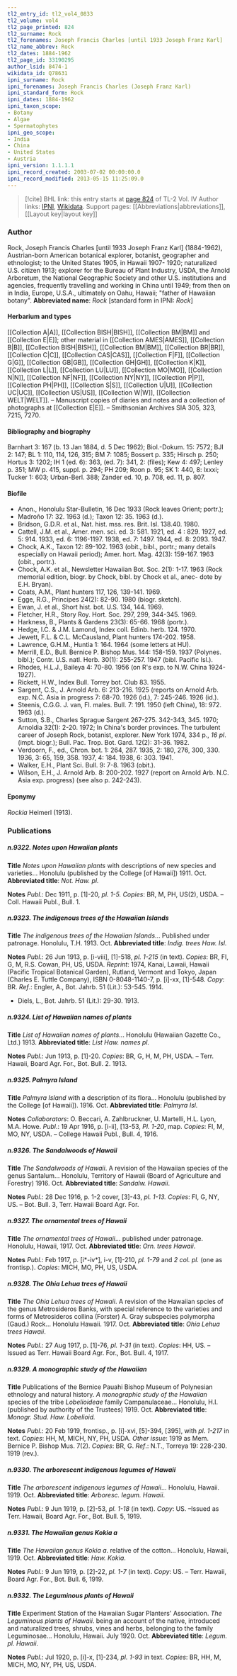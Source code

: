```yaml
---
tl2_entry_id: tl2_vol4_0833
tl2_volume: vol4
tl2_page_printed: 824
tl2_surname: Rock
tl2_forenames: Joseph Francis Charles [until 1933 Joseph Franz Karl]
tl2_name_abbrev: Rock
tl2_dates: 1884-1962
tl2_page_id: 33190295
author_lsid: 8474-1
wikidata_id: Q78631
ipni_surname: Rock
ipni_forenames: Joseph Francis Charles (Joseph Franz Karl)
ipni_standard_form: Rock
ipni_dates: 1884-1962
ipni_taxon_scope: 
- Botany
- Algae
- Spermatophytes
ipni_geo_scope: 
- India
- China
- United States
- Austria
ipni_version: 1.1.1.1
ipni_record_created: 2003-07-02 00:00:00.0
ipni_record_modified: 2013-05-15 11:25:09.0
---
```


> [!cite] BHL link: this entry starts at [page 824](https://www.biodiversitylibrary.org/page/33190295) of TL-2 Vol. IV
> Author links: [IPNI](https://www.ipni.org/a/8474-1), [Wikidata](https://www.wikidata.org/wiki/Q78631). Support pages: [[Abbreviations|abbreviations]], [[Layout key|layout key]]

### Author

Rock, Joseph Francis Charles \[until 1933 Joseph Franz Karl\] (1884-1962), Austrian-born American botanical explorer, botanist, geographer and ethnologist; to the United States 1905, in Hawaii 1907- 1920; naturalized U.S. citizen 1913; explorer for the Bureau of Plant Industry, USDA, the Arnold Arboretum, the National Geographic Society and other U.S. institutions and agencies, frequently travelling and working in China until 1949; from then on in India, Europe, U.S.A., ultimately on Oahu, Hawaii; "father of Hawaiian botany".
**Abbreviated name**: *Rock* \[standard form in IPNI: *Rock*\]

#### Herbarium and types

[[Collection A|A]], [[Collection BISH|BISH]], [[Collection BM|BM]] and [[Collection E|E]]; other material in [[Collection AMES|AMES]], [[Collection B|B]], [[Collection BISH|BISH]], [[Collection BM|BM]], [[Collection BR|BR]], [[Collection C|C]], [[Collection CAS|CAS]], [[Collection F|F]], [[Collection G|G]], [[Collection GB|GB]], [[Collection GH|GH]], [[Collection K|K]], [[Collection L|L]], [[Collection LU|LU]], [[Collection MO|MO]], [[Collection N|N]], [[Collection NF|NF]], [[Collection NY|NY]], [[Collection P|P]], [[Collection PH|PH]], [[Collection S|S]], [[Collection U|U]], [[Collection UC|UC]], [[Collection US|US]], [[Collection W|W]], [[Collection WELT|WELT]]. – Manuscript copies of diaries and notes and a collection of photographs at [[Collection E|E]]. – Smithsonian Archives SIA 305, 323, 7215, 7270.

#### Bibliography and biography

Barnhart 3: 167 (b. 13 Jan 1884, d. 5 Dec 1962); Biol.-Dokum. 15: 7572; BJI 2: 147; BL 1: 110, 114, 126, 315; BM 7: 1085; Bossert p. 335; Hirsch p. 250; Hortus 3: 1202; IH 1 (ed. 6): 363, (ed. 7): 341, 2: (files); Kew 4: 497; Lenley p. 351; MW p. 415, suppl. p. 294; PH 209; Roon p. 95; SK 1: 440, 8: lxxxi; Tucker 1: 603; Urban-Berl. 388; Zander ed. 10, p. 708, ed. 11, p. 807.

#### Biofile

- Anon., Honolulu Star-Bulletin, 16 Dec 1933 (Rock leaves Orient; portr.);
- Madroño 17: 32. 1963 (d.); Taxon 12: 35. 1963 (d.).
- Bridson, G.D.R. et al., Nat. hist. mss. res. Brit. Isl. 138.40. 1980.
- Cattell, J.M. et al., Amer. men. sci. ed. 3: 581. 1921, ed. 4 : 829. 1927, ed. 5: 914. 1933, ed. 6: 1196-1197. 1938, ed. 7: 1497. 1944, ed. 8: 2093. 1947.
- Chock, A.K., Taxon 12: 89-102. 1963 (obit., bibl., portr.; many details especially on Hawaii period); Amer. hort. Mag. 42(3): 159-167. 1963 (obit., portr.).
- Chock, A.K. et al., Newsletter Hawaiian Bot. Soc. 2(1): 1-17. 1963 (Rock memorial edition, biogr. by Chock, bibl. by Chock et al., anec- dote by E.H. Bryan).
- Coats, A.M., Plant hunters 117, 126, 139-141. 1969.
- Egge, R.G., Principes 24(2): 82-90. 1980 (biogr. sketch).
- Ewan, J. et al., Short hist. bot. U.S. 134, 144. 1969.
- Fletcher, H.R., Story Roy. Hort. Soc. 297, 299, 344-345. 1969.
- Harkness, B., Plants & Gardens 23(3): 65-66. 1968 (portr.).
- Hedge, I.C. & J.M. Lamond, Index coll. Edinb. herb. 124. 1970.
- Jewett, F.L. & C.L. McCausland, Plant hunters 174-202. 1958.
- Lawrence, G.H.M., Huntia 1: 164. 1964 (some letters at HU).
- Merrill, E.D., Bull. Bernice P. Bishop Mus. 144: 158-159. 1937 (Polynes. bibl.); Contr. U.S. natl. Herb. 30(1): 255-257. 1947 (bibl. Pacific Isl.).
- Rhodes, H.L.J., Baileya 4: 70-80. 1956 (on R's exp. to N.W. China 1924-1927).
- Rickett, H.W., Index Bull. Torrey bot. Club 83. 1955.
- Sargent, C.S., J. Arnold Arb. 6: 213-216. 1925 (reports on Arnold Arb. exp. N.C. Asia in progress 7: 68-70. 1926 (id.), 7: 245-246. 1926 (id.).
- Steenis, C.G.G. J. van, Fl. males. Bull. 7: 191. 1950 (left China), 18: 972. 1963 (d.).
- Sutton, S.B., Charles Sprague Sargent 267-275. 342-343, 345. 1970; Arnoldia 32(1): 2-20. 1972; In China's border provinces. The turbulent career of Joseph Rock, botanist, explorer. New York 1974, 334 p., *16 pl*. (impt. biogr.); Bull. Pac. Trop. Bot. Gard. 12(2): 31-36. 1982.
- Verdoorn, F., ed., Chron. bot. 1: 264, 287. 1935, 2: 180, 276, 300, 330. 1936, 3: 65, 159, 358. 1937, 4: 184. 1938, 6: 303. 1941.
- Walker, E.H., Plant Sci. Bull. 9: 7-8. 1963 (obit.).
- Wilson, E.H., J. Arnold Arb. 8: 200-202. 1927 (report on Arnold Arb. N.C. Asia exp. progress) (see also p. 242-243).

#### Eponymy

*Rockia* Heimerl (1913).

### Publications

##### n.9322. Notes upon Hawaiian plants

**Title**
*Notes upon Hawaiian plants* with descriptions of new species and varieties... Honolulu (published by the College \[of Hawaii\]) 1911. Oct.
**Abbreviated title**: *Not. Haw. pl.*

**Notes**
*Publ*.: Dec 1911, p. \[1\]-20, *pl. 1-5. Copies*: BR, M, PH, US(2), USDA. – Coll. Hawaii Publ., Bull. 1.

##### n.9323. The indigenous trees of the Hawaiian Islands

**Title**
*The indigenous trees of the Hawaiian Islands*... Published under patronage. Honolulu, T.H. 1913. Oct.
**Abbreviated title**: *Indig. trees Haw. Isl.*

**Notes**
*Publ*.: 26 Jun 1913, p. \[i-viii\], \[1\]-518, *pl. 1-215* (in text). *Copies*: BR, FI, G, M, R.S. Cowan, PH, US, USDA.
*Reprint*: 1974, Kanai, Lawaii, Hawaii (Pacific Tropical Botanical Garden), Rutland, Vermont and Tokyo, Japan (Charles E. Tuttle Company), ISBN 0-8048-1140-7, p. \[i\]-xx, \[1\]-548. *Copy*: BR.
*Ref*.: Engler, A., Bot. Jahrb. 51 (Lit.): 53-545. 1914.
- Diels, L., Bot. Jahrb. 51 (Lit.): 29-30. 1913.

##### n.9324. List of Hawaiian names of plants

**Title**
*List of Hawaiian names of plants*... Honolulu (Hawaiian Gazette Co., Ltd.) 1913.
**Abbreviated title**: *List Haw. names pl.*

**Notes**
*Publ*.: Jun 1913, p. \[1\]-20. *Copies*: BR, G, H, M, PH, USDA. – Terr. Hawaii, Board Agr. For., Bot. Bull. 2. 1913.

##### n.9325. Palmyra Island

**Title**
*Palmyra Island* with a description of its flora... Honolulu (published by the College \[of Hawaii\]). 1916. Oct.
**Abbreviated title**: *Palmyra Isl.*

**Notes**
*Collaborators*: O. Beccari, A. Zahlbruckner, U. Martelli, H.L. Lyon, M.A. Howe.
*Publ*.: 19 Apr 1916, p. \[i-ii\], \[13-53, *Pl. 1-20*, map. *Copies*: FI, M, MO, NY, USDA. – College Hawaii Publ., Bull. 4, 1916.

##### n.9326. The Sandalwoods of Hawaii

**Title**
*The Sandalwoods of Hawaii*. A revision of the Hawaiian species of the genus Santalum... Honolulu, Territory of Hawaii (Board of Agriculture and Forestry) 1916. Oct.
**Abbreviated title**: *Sandalw. Hawaii*.

**Notes**
*Publ*.: 28 Dec 1916, p. 1-2 cover, \[3\]-43, *pl. 1-13. Copies*: FI, G, NY, US. – Bot. Bull. 3, Terr. Hawaii Board Agr. For.

##### n.9327. The ornamental trees of Hawaii

**Title**
*The ornamental trees of Hawaii*... published under patronage. Honolulu, Hawaii, 1917. Oct.
**Abbreviated title**: *Orn. trees Hawaii*.

**Notes**
*Publ*.: Feb 1917, p. \[i\*-iv\*\], i-v, \[1\]-210, *pl. 1-79* and *2 col. pl.* (one as frontisp.). *Copies*: MICH, MO, PH, US, USDA.

##### n.9328. The Ohia Lehua trees of Hawaii

**Title**
*The Ohia Lehua trees of Hawaii*. A revision of the Hawaiian spcies of the genus Metrosideros Banks, with special reference to the varieties and forms of Metrosideros collina (Forster) A. Gray subspecies polymorpha (Gaud.) Rock... Honolulu Hawaii. 1917. Oct.
**Abbreviated title**: *Ohia Lehua trees Hawaii*.

**Notes**
*Publ*.: 27 Aug 1917, p. \[1\]-76, *pl. 1-31* (in text). *Copies*: HH, US. – Issued as Terr. Hawaii Board Agr. For., Bot. Bull. 4, 1917.

##### n.9329. A monographic study of the Hawaiian

**Title**
Publications of the Bernice Pauahi Bishop Museum of Polynesian ethnology and natural history. *A monographic study of the Hawaiian* species of the tribe *Lobelioideae* family Campanulaceae... Honolulu, H.I. (published by authority of the Trustees) 1919. Oct.
**Abbreviated title**: *Monogr. Stud. Haw. Lobelioid.*

**Notes**
*Publ*.: 20 Feb 1919, frontisp., p. \[i\]-xvi, \[5\]-394, \[395\], with *pl. 1-217* in text. *Copies*: HH, M, MICH, NY, PH, USDA.
*Other issue*: 1919 as Mem. Bernice P. Bishop Mus. 7(2). *Copies*: BR, G.
*Ref*.: N.T., Torreya 19: 228-230. 1919 (rev.).

##### n.9330. The arborescent indigenous legumes of Hawaii

**Title**
*The arborescent indigenous legumes of Hawaii*... Honolulu, Hawaii. 1919. Oct.
**Abbreviated title**: *Arboresc. legum. Hawaii*.

**Notes**
*Publ*.: 9 Jun 1919, p. \[2\]-53, *pl. 1-18* (in text). *Copy*: US. –Issued as Terr. Hawaii, Board Agr. For., Bot. Bull. 5, 1919.

##### n.9331. The Hawaiian genus Kokia a

**Title**
*The Hawaiian genus Kokia a*. relative of the cotton... Honolulu, Hawaii, 1919. Oct.
**Abbreviated title**: *Haw. Kokia*.

**Notes**
*Publ*.: 9 Jun 1919, p. \[2\]-22, *pl. 1-7* (in text). *Copy*: US. – Terr. Hawaii, Board Agr. For., Bot. Bull. 6, 1919.

##### n.9332. The Leguminous plants of Hawaii

**Title**
Experiment Station of the Hawaiian Sugar Planters' Association. *The Leguminous plants of Hawaii*. being an account of the native, introduced and naturalized trees, shrubs, vines and herbs, belonging to the family Leguminosae... Honolulu, Hawaii. July 1920. Oct.
**Abbreviated title**: *Legum. pl. Hawaii*.

**Notes**
*Publ*.: Jul 1920, p. \[i\]-x, \[1\]-234, *pl. 1-93* in text. *Copies*: BR, HH, M, MICH, MO, NY, PH, US, USDA.

